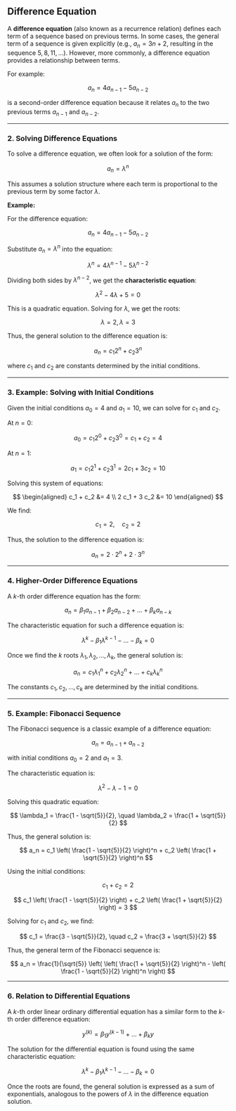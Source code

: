 ## Difference Equation

A **difference equation** (also known as a recurrence relation) defines each term of a sequence based on previous terms. In some cases, the general term of a sequence is given explicitly (e.g., $a_n = 3n + 2$, resulting in the sequence $5, 8, 11, \dots$). However, more commonly, a difference equation provides a relationship between terms.

For example:

$$
a_n = 4 a_{n-1} - 5 a_{n-2}
$$

is a second-order difference equation because it relates $a_n$ to the two previous terms $a_{n-1}$ and $a_{n-2}$.

---

### 2. Solving Difference Equations

To solve a difference equation, we often look for a solution of the form:

$$
a_n = \lambda^n
$$

This assumes a solution structure where each term is proportional to the previous term by some factor $\lambda$.

**Example:**

For the difference equation:

$$
a_n = 4 a_{n-1} - 5 a_{n-2}
$$

Substitute $a_n = \lambda^n$ into the equation:

$$
\lambda^n = 4 \lambda^{n-1} - 5 \lambda^{n-2}
$$

Dividing both sides by $\lambda^{n-2}$, we get the **characteristic equation**:

$$
\lambda^2 - 4 \lambda + 5 = 0
$$

This is a quadratic equation. Solving for $\lambda$, we get the roots:

$$
\lambda = 2, \lambda = 3
$$

Thus, the general solution to the difference equation is:

$$
a_n = c_1 2^n + c_2 3^n
$$

where $c_1$ and $c_2$ are constants determined by the initial conditions.

---

### 3. Example: Solving with Initial Conditions

Given the initial conditions $a_0 = 4$ and $a_1 = 10$, we can solve for $c_1$ and $c_2$.

At $n = 0$:

$$
a_0 = c_1 2^0 + c_2 3^0 = c_1 + c_2 = 4
$$

At $n = 1$:

$$
a_1 = c_1 2^1 + c_2 3^1 = 2 c_1 + 3 c_2 = 10
$$

Solving this system of equations:

$$
\begin{aligned}
c_1 + c_2 &= 4 \\
2 c_1 + 3 c_2 &= 10
\end{aligned}
$$

We find:

$$
c_1 = 2, \quad c_2 = 2
$$

Thus, the solution to the difference equation is:

$$
a_n = 2 \cdot 2^n + 2 \cdot 3^n
$$

---

### 4. Higher-Order Difference Equations

A $k$-th order difference equation has the form:

$$
a_n = \beta_1 a_{n-1} + \beta_2 a_{n-2} + \dots + \beta_k a_{n-k}
$$

The characteristic equation for such a difference equation is:

$$
\lambda^k - \beta_1 \lambda^{k-1} - \dots - \beta_k = 0
$$

Once we find the $k$ roots $\lambda_1, \lambda_2, \dots, \lambda_k$, the general solution is:

$$
a_n = c_1 \lambda_1^n + c_2 \lambda_2^n + \dots + c_k \lambda_k^n
$$

The constants $c_1, c_2, \dots, c_k$ are determined by the initial conditions.

---

### 5. Example: Fibonacci Sequence

The Fibonacci sequence is a classic example of a difference equation:

$$
a_n = a_{n-1} + a_{n-2}
$$

with initial conditions $a_0 = 2$ and $a_1 = 3$.

The characteristic equation is:

$$
\lambda^2 - \lambda - 1 = 0
$$

Solving this quadratic equation:

$$
\lambda_1 = \frac{1 - \sqrt{5}}{2}, \quad \lambda_2 = \frac{1 + \sqrt{5}}{2}
$$

Thus, the general solution is:

$$
a_n = c_1 \left( \frac{1 - \sqrt{5}}{2} \right)^n + c_2 \left( \frac{1 + \sqrt{5}}{2} \right)^n
$$

Using the initial conditions:

$$
c_1 + c_2 = 2
$$

$$
c_1 \left( \frac{1 - \sqrt{5}}{2} \right) + c_2 \left( \frac{1 + \sqrt{5}}{2} \right) = 3
$$

Solving for $c_1$ and $c_2$, we find:

$$
c_1 = \frac{3 - \sqrt{5}}{2}, \quad c_2 = \frac{3 + \sqrt{5}}{2}
$$

Thus, the general term of the Fibonacci sequence is:

$$
a_n = \frac{1}{\sqrt{5}} \left( \left( \frac{1 + \sqrt{5}}{2} \right)^n - \left( \frac{1 - \sqrt{5}}{2} \right)^n \right)
$$

---

### 6. Relation to Differential Equations

A $k$-th order linear ordinary differential equation has a similar form to the $k$-th order difference equation:

$$
y^{(k)} = \beta_1 y^{(k-1)} + \dots + \beta_k y
$$

The solution for the differential equation is found using the same characteristic equation:

$$
\lambda^k - \beta_1 \lambda^{k-1} - \dots - \beta_k = 0
$$

Once the roots are found, the general solution is expressed as a sum of exponentials, analogous to the powers of $\lambda$ in the difference equation solution.

